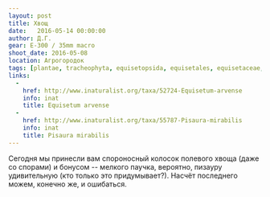```yaml
---
layout: post
title: Хвощ
date:   2016-05-14 00:00:00
author: Д.Г.
gear: E-300 / 35mm macro
shoot_date: 2016-05-08
location: Агрогородок
tags: [plantae, tracheophyta, equisetopsida, equisetales, equisetaceae, equisetum, equisetum arvense, animalia, arthropoda, arachnida, araneae, pisauridae, pisaura, pisaura mirabilis]
links:
  -
    href: http://www.inaturalist.org/taxa/52724-Equisetum-arvense
    info: inat
    title: Equisetum arvense
  -
    href: http://www.inaturalist.org/taxa/55787-Pisaura-mirabilis
    info: inat
    title: Pisaura mirabilis
---
```


Сегодня мы принесли вам спороносный колосок полевого хвоща (даже со спорами) и бонусом -- мелкого паучка, вероятно, пизауру удивительную (кто только это придумывает?). Насчёт последнего можем, конечно же, и ошибаться.
